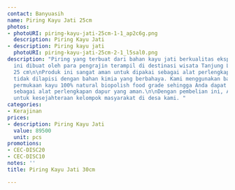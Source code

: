 ```yaml
---
contact: Banyuasih
name: Piring Kayu Jati 25cm
photos:
- photoURI: piring-kayu-jati-25cm-1-1_ap2c6g.png
  description: Piring Kayu Jati
- description: Piring kayu jati
  photoURI: piring-kayu-jati-25cm-2-1_l5sal0.png
description: "Piring yang terbuat dari bahan kayu jati berkualitas ekspor. Produk
  ini dibuat oleh para pengrajin terampil di destinasi wisata Tanjung Lesung.\n\nDiameter:
  25 cm\n\nProduk ini sangat aman untuk dipakai sebagai alat perlengkapan dapur karena
  tidak dilapisi dengan bahan kimia yang berbahaya. Kami menggunakan bahan pelapis
  permukaan kayu 100% natural biopolish food grade sehingga Anda dapat menggunakannya
  sebagai alat perlengkapan dapur yang aman.\n\nDengan pembelian ini, Anda sudah berkontribusi
  untuk kesejahteraan kelompok masyarakat di desa kami. "
categories:
- Kerajinan
prices:
- description: Piring Kayu Jati
  value: 89500
  unit: pcs
promotions:
- CEC-DISC20
- CEC-DISC10
notes: ''
title: Piring Kayu Jati 30cm

---
```

